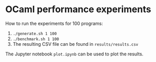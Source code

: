 # OCaml performance experiments

How to run the experiments for 100 programs:
1. `./generate.sh 1 100`
2. `./benchmark.sh 1 100`
3. The resulting CSV file can be found in `results/results.csv`

The Jupyter notebook `plot.ipynb` can be used to plot the results.
